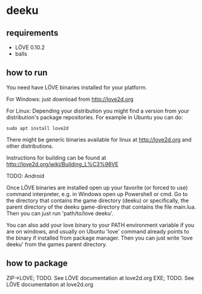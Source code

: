 # deeku

## requirements

- LÖVE 0.10.2
- balls

## how to run

You need have LÖVE binaries installed for your platform.

For Windows: just download from http://love2d.org

For Linux: Depending your distribution you might find a version from 
your distribution's package repositories. For example in Ubuntu you can 
do:

```sudo apt install love2d```

There might be generic binaries available for linux at http://love2d.org 
and other distributions.

Instructions for building can be found at 
http://love2d.org/wiki/Building_L%C3%96VE

TODO: Android

Once LÖVE binaries are installed open up your favorite (or forced to 
use) command interpreter, e.g. in Windows open up Powershell or cmd. Go 
to the directory that contains the game directory (deeku) or 
specifically, the parent directory of the deeku game-directory that 
contains the file main.lua. Then you can just run 'path/to/love 
deeku'. 

You can also add your love binary to your PATH environment variable if 
you are on windows, and usually on Ubuntu 'love' command already points 
to the binary if installed from package manager. Then you can just write 
'love deeku' from the games parent directory.

## how to package

ZIP->LOVE; TODO. See LÖVE documentation at love2d.org
EXE; TODO. See LÖVE documentation at love2d.org
